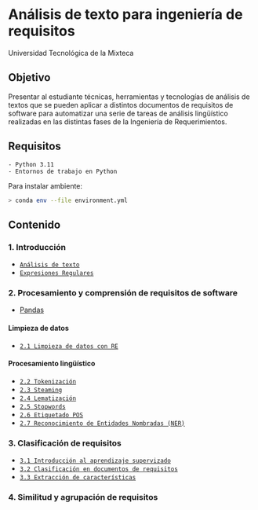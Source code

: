# Análisis de texto para ingeniería de requisitos

Universidad Tecnológica de la Mixteca

## Objetivo

Presentar al estudiante técnicas, herramientas y tecnologías de análisis de textos que se pueden aplicar a distintos documentos de requisitos de software para automatizar una serie de tareas de análisis lingüístico realizadas en las distintas fases de la Ingeniería de Requerimientos.

## Requisitos

    - Python 3.11
    - Entornos de trabajo en Python

Para instalar ambiente:

```bash
> conda env --file environment.yml  
```

## Contenido

### 1. Introducción

- [`Análisis de texto`](./01-intro/README.md)
- [`Expresiones Regulares`](./01-intro/README.md)
  
### 2. Procesamiento y comprensión de requisitos de software

- [Pandas](./02-processing_understanding/00-previos/00_numpy_pandas.ipynb)

#### Limpieza de datos
- [`2.1 Limpieza de datos con RE`](./02-processing_understanding/01-data_cleaning/README.md)

#### Procesamiento lingüístico
- [`2.2 Tokenización`](./02-processing_understanding/02-tokenization/README.md)
- [`2.3 Steaming`](./02-processing_understanding/03_stemming/README.md)
- [`2.4 Lematización`](./02-processing_understanding/04-lemmatization/README.md)
- [`2.5 Stopwords`](./02-processing_understanding/05-stopwords/README.md)
- [`2.6 Etiquetado POS`](./02-processing_understanding/06-Pos/REDME.md)
- [`2.7 Reconocimiento de Entidades Nombradas (NER)`](./02-processing_understanding/07-NER/README.md)

### 3. Clasificación de requisitos

- [`3.1 Introducción al aprendizaje supervizado`]()
- [`3.2 Clasificación en documentos de requisitos`]()
- [`3.3 Extracción de características`]()

### 4. Similitud y agrupación de requisitos
